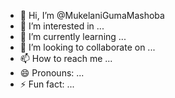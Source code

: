 - 👋 Hi, I’m @MukelaniGumaMashoba
- 👀 I’m interested in ...
- 🌱 I’m currently learning ...
- 💞️ I’m looking to collaborate on ...
- 📫 How to reach me ...
- 😄 Pronouns: ...
- ⚡ Fun fact: ...

<!---
MukelaniGumaMashoba/MukelaniGumaMashoba is a ✨ special ✨ repository because its `README.md` (this file) appears on your GitHub profile.
You can click the Preview link to take a look at your changes.
--->

